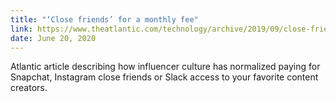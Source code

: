 ```yaml
---
title: "‘Close friends’ for a monthly fee"
link: https://www.theatlantic.com/technology/archive/2019/09/close-friends-instagram-subscription-charge-influencers/598171/
date: June 20, 2020
---
```


Atlantic article describing how influencer culture has normalized paying for Snapchat, Instagram close friends or Slack access to your favorite content creators.
